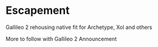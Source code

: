 # Escapement
Gallileo 2 rehousing native fit for Archetype, Xol and others

More to follow with Gallileo 2 Announcement